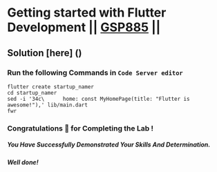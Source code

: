 # Getting started with Flutter Development || [GSP885](https://www.cloudskillsboost.google/focuses/18216?parent=catalog) ||

## Solution [here] ()

### Run the following Commands in `Code Server editor`

```
flutter create startup_namer
cd startup_namer
sed -i '34c\      home: const MyHomePage(title: "Flutter is awesome!"),' lib/main.dart
fwr
```

### Congratulations 🎉 for Completing the Lab !

##### *You Have Successfully Demonstrated Your Skills And Determination.*

#### *Well done!*

 

 
